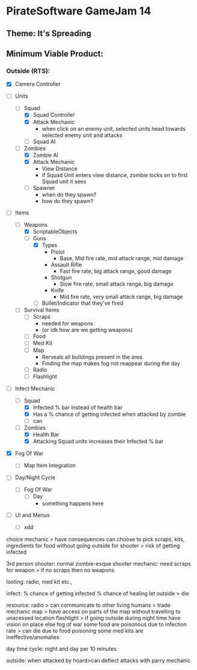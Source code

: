 # PirateSoftware GameJam 14
## Theme: It's Spreading

## Minimum Viable Product:
### Outside (RTS):
- [x] Camera Controller

- [ ] Units
    - [ ] Squad
        - [x] Squad Controller
        - [x] Attack Mechanic
            - when click on an enemy unit, selected units head towards selected enemy unit and attacks
        - [ ] Squad AI
    - [ ] Zombies
        - [x] Zombie AI
        - [x] Attack Mechanic
            - View Distance
            - if Squad Unit enters view distance, zombie locks on to first Squad unit it sees
        - [ ] Spawner
            - when do they spawn?
            - how do they spawn?

- [ ] Items
    - [ ] Weapons
        - [x] ScriptableObjects
        - [ ] Guns
            - [x] Types
                - Pistol
                    - Base, Mid fire rate, mid attack range, mid damage
                - Assault Rifle
                    - Fast fire rate, big attack range, good damage
                - Shotgun
                    - Slow fire rate, small attack range, big damage
                - Knife
                    - Mid fire rate, very small attack range, big damage
            - [ ] Bullet/Indicator that they've fired
    - [ ] Survival Items
        - [ ] Scraps
            - needed for weapons
            - (or idk how are we getting weapons)
        - [ ] Food
        - [ ] Med Kit
        - [ ] Map
            - Rerveals all buildings present in the area
            - Finding the map makes fog not reappear during the day
        - [ ] Radio
        - [ ] Flashlight

- [ ] Infect Mechanic
    - [ ] Squad
        - [x] Infected % bar instead of health bar
        - [x] Has a % chance of getting infected when attacked by zombie
        - [ ] can
    - [ ] Zombies
        - [x] Health Bar
        - [x] Attacking Squad units increases their Infected % bar

- [x] Fog Of War
    - [ ] Map Item Integration

- [ ] Day/Night Cycle
    - [ ] Fog Of War
        - [ ] Day
            - something happens here

- [ ] UI and Menus
    - [ ] xdd

choice mechanic > have consequences
can choose to pick scraps, kits, ingredients for food without going outside for shooter > risk of getting infected

3rd person shooter:
normal zombie-esque shooter
mechanic: need scraps for weapon > if no scraps then no weapons

looting:
radio, med kit etc.,

infect:
% chance of getting infected
% chance of healing
let outside > die

resource:
radio > can communicate to other living humans > trade mechanic
map > have access on parts of the map without travelling to unacessed location
flashlight > if going outside during night time have vision on place else fog of war
some food are poisonous due to infection rate > can die due to food poisoning
some med kits are ineffective/anomalies

day time cycle: night and day per 10 minutes

outside:
when attacked by hoard>can deflect attacks with parry mechanic

